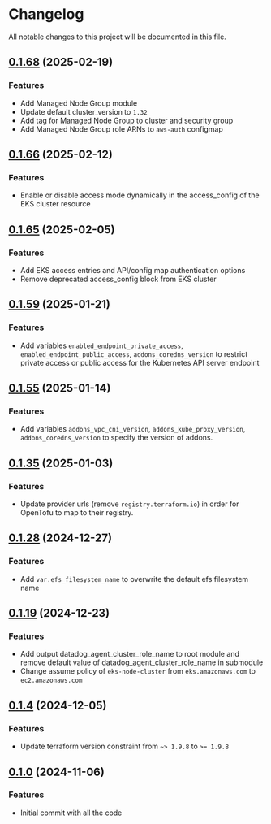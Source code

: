 # Changelog

All notable changes to this project will be documented in this file.

## [0.1.68]() (2025-02-19)

### Features
* Add Managed Node Group module
* Update default cluster_version to `1.32`
* Add tag for Managed Node Group to cluster and security group
* Add Managed Node Group role ARNs to `aws-auth` configmap


## [0.1.66]() (2025-02-12)

### Features
* Enable or disable access mode dynamically in the access_config of the EKS cluster resource

## [0.1.65]() (2025-02-05)

### Features
* Add EKS access entries and API/config map authentication options
* Remove deprecated access_config block from EKS cluster

## [0.1.59]() (2025-01-21)

### Features
* Add variables `enabled_endpoint_private_access`, `enabled_endpoint_public_access`, `addons_coredns_version` to restrict private access or public access for the Kubernetes API server endpoint

## [0.1.55]() (2025-01-14)

### Features
* Add variables `addons_vpc_cni_version`, `addons_kube_proxy_version`, `addons_coredns_version` to specify the version of addons.

## [0.1.35]() (2025-01-03)

### Features

* Update provider urls (remove `registry.terraform.io`) in order for OpenTofu to map to their registry.

## [0.1.28]() (2024-12-27)

### Features

* Add `var.efs_filesystem_name` to overwrite the default efs filesystem name

## [0.1.19]() (2024-12-23)

### Features

* Add output datadog_agent_cluster_role_name to root module and remove default value of datadog_agent_cluster_role_name
  in submodule
* Change assume policy of `eks-node-cluster` from `eks.amazonaws.com` to `ec2.amazonaws.com`

## [0.1.4]() (2024-12-05)

### Features

* Update terraform version constraint from `~> 1.9.8` to `>= 1.9.8`

## [0.1.0]() (2024-11-06)

### Features

* Initial commit with all the code

